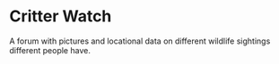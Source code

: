 # Critter Watch
A forum with pictures and locational data on different wildlife sightings different people have.
